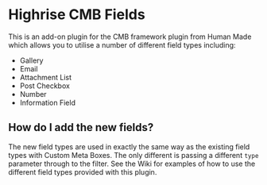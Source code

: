 # Highrise CMB Fields

This is an add-on plugin for the CMB framework plugin from Human Made which allows you to utilise a number of different field types including:

* Gallery
* Email
* Attachment List
* Post Checkbox
* Number
* Information Field

## How do I add the new fields?

The new field types are used in exactly the same way as the existing field types with Custom Meta Boxes. The only different is passing a different `type` parameter through to the filter. See the Wiki for examples of how to use the different field types provided with this plugin.
